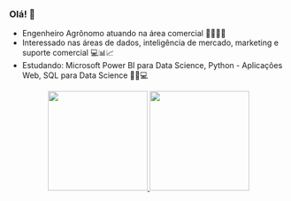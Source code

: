 ### Olá! 👋

- Engenheiro Agrônomo atuando na área comercial  🍅🌽🌱🌽 
- Interessado nas áreas de dados, inteligência de mercado, marketing e suporte comercial 💻📊📈
- Estudando: Microsoft Power BI para Data Science, Python - Aplicações Web, SQL para Data Science 💼📁💻

<div align="center">
  <a href="https://github.com/mferrazagro">
  <img height="180em" src="https://github-readme-stats.vercel.app/api?username=rafaballerini&show_icons=true&theme=dracula&include_all_commits=true&count_private=true"/>
  <img height="180em" src="https://github-readme-stats.vercel.app/api/top-langs/?username=rafaballerini&layout=compact&langs_count=7&theme=dracula"/>
